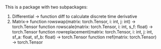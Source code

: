 This is a package with two subpackages:
1. Differential -> function diff to calculate discrete time derivative
2. Matrix-> function rowswap(matrix: torch.Tensor, i: int, j: int) -> torch.Tensor
            function rowscale(matrix: torch.Tensor, i: int, s_f: float) -> torch.Tensor
            function rowreplacement(matrix: torch.Tensor, i: int, j: int, sf_a: float, sf_b: float) -> torch.Tensor
            function rref(matrix: torch.Tensor) -> torch.Tensor
